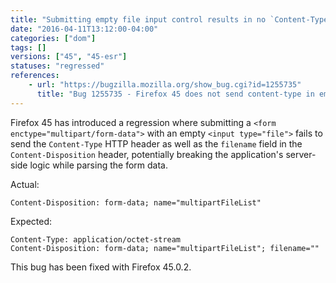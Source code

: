 ```yaml
---
title: "Submitting empty file input control results in no `Content-Type`"
date: "2016-04-11T13:12:00-04:00"
categories: ["dom"]
tags: []
versions: ["45", "45-esr"]
statuses: "regressed"
references:
    - url: "https://bugzilla.mozilla.org/show_bug.cgi?id=1255735"
      title: "Bug 1255735 - Firefox 45 does not send content-type in empty input[type=file] anymore"
---
```

Firefox 45 has introduced a regression where submitting a `<form enctype="multipart/form-data">` with an empty `<input type="file">` fails to send the `Content-Type` HTTP header as well as the `filename` field in the `Content-Disposition` header, potentially breaking the application's server-side logic while parsing the form data.

Actual:
```http
Content-Disposition: form-data; name="multipartFileList"
```

Expected:
```http
Content-Type: application/octet-stream
Content-Disposition: form-data; name="multipartFileList"; filename=""
```

This bug has been fixed with Firefox 45.0.2.
